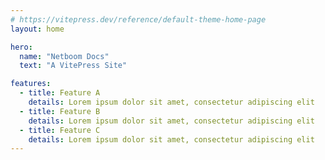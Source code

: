 ```yaml
---
# https://vitepress.dev/reference/default-theme-home-page
layout: home

hero:
  name: "Netboom Docs"
  text: "A VitePress Site"

features:
  - title: Feature A
    details: Lorem ipsum dolor sit amet, consectetur adipiscing elit
  - title: Feature B
    details: Lorem ipsum dolor sit amet, consectetur adipiscing elit
  - title: Feature C
    details: Lorem ipsum dolor sit amet, consectetur adipiscing elit
---
```


